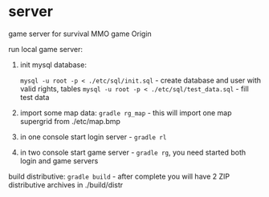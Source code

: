 # server
game server for survival MMO game Origin

run local game server:

1. init mysql database:

	```mysql -u root -p < ./etc/sql/init.sql``` - create database and user with valid rights, tables
	```mysql -u root -p < ./etc/sql/test_data.sql``` - fill test data
	
2. import some map data: ```gradle rg_map``` - this will import one map supergrid from ./etc/map.bmp

3. in one console start login server - ```gradle rl```

4. in two console start game server - ```gradle rg```, you need started both login and game servers
	
build distributive: 
```gradle build``` - after complete you will have 2 ZIP distributive archives in ./build/distr
